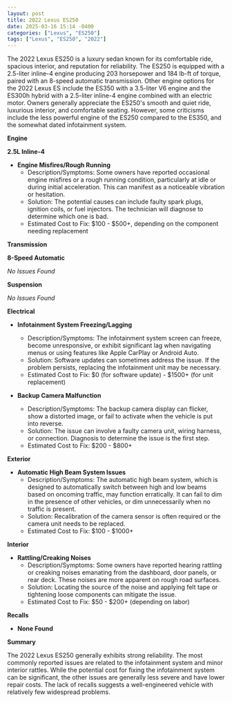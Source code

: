 ```yaml
---
layout: post
title: 2022 Lexus ES250
date: 2025-03-16 15:14 -0400
categories: ["Lexus", "ES250"]
tags: ["Lexus", "ES250", "2022"]
---
```

The 2022 Lexus ES250 is a luxury sedan known for its comfortable ride, spacious interior, and reputation for reliability. The ES250 is equipped with a 2.5-liter inline-4 engine producing 203 horsepower and 184 lb-ft of torque, paired with an 8-speed automatic transmission. Other engine options for the 2022 Lexus ES include the ES350 with a 3.5-liter V6 engine and the ES300h hybrid with a 2.5-liter inline-4 engine combined with an electric motor. Owners generally appreciate the ES250's smooth and quiet ride, luxurious interior, and comfortable seating. However, some criticisms include the less powerful engine of the ES250 compared to the ES350, and the somewhat dated infotainment system.

**Engine**

**2.5L Inline-4**
*   **Engine Misfires/Rough Running**
    *   Description/Symptoms: Some owners have reported occasional engine misfires or a rough running condition, particularly at idle or during initial acceleration. This can manifest as a noticeable vibration or hesitation.
    *   Solution: The potential causes can include faulty spark plugs, ignition coils, or fuel injectors. The technician will diagnose to determine which one is bad.
    *   Estimated Cost to Fix: $100 - $500+, depending on the component needing replacement

**Transmission**

**8-Speed Automatic**

*No Issues Found*

**Suspension**

*No Issues Found*

**Electrical**

*   **Infotainment System Freezing/Lagging**
    *   Description/Symptoms: The infotainment system screen can freeze, become unresponsive, or exhibit significant lag when navigating menus or using features like Apple CarPlay or Android Auto.
    *   Solution: Software updates can sometimes address the issue. If the problem persists, replacing the infotainment unit may be necessary.
    *   Estimated Cost to Fix: $0 (for software update) - $1500+ (for unit replacement)

*   **Backup Camera Malfunction**
    *   Description/Symptoms: The backup camera display can flicker, show a distorted image, or fail to activate when the vehicle is put into reverse.
    *   Solution: The issue can involve a faulty camera unit, wiring harness, or connection. Diagnosis to determine the issue is the first step.
    *   Estimated Cost to Fix: $200 - $800+

**Exterior**

*   **Automatic High Beam System Issues**
    *   Description/Symptoms: The automatic high beam system, which is designed to automatically switch between high and low beams based on oncoming traffic, may function erratically. It can fail to dim in the presence of other vehicles, or dim unnecessarily when no traffic is present.
    *   Solution: Recalibration of the camera sensor is often required or the camera unit needs to be replaced.
    *   Estimated Cost to Fix: $100 - $1000+

**Interior**

*   **Rattling/Creaking Noises**
    *   Description/Symptoms: Some owners have reported hearing rattling or creaking noises emanating from the dashboard, door panels, or rear deck. These noises are more apparent on rough road surfaces.
    *   Solution: Locating the source of the noise and applying felt tape or tightening loose components can mitigate the issue.
    *   Estimated Cost to Fix: $50 - $200+ (depending on labor)

**Recalls**

*   **None Found**

**Summary**

The 2022 Lexus ES250 generally exhibits strong reliability. The most commonly reported issues are related to the infotainment system and minor interior rattles. While the potential cost for fixing the infotainment system can be significant, the other issues are generally less severe and have lower repair costs. The lack of recalls suggests a well-engineered vehicle with relatively few widespread problems.

